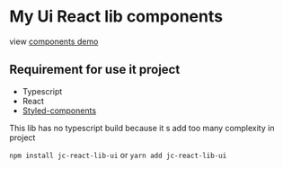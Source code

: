 # My Ui React lib components
view [components demo](https://vol4n3.github.io/jc-react-lib-ui/)
## Requirement for use it project
* Typescript
* React 
* [Styled-components](https://styled-components.com/)

This lib has no typescript build because it s add too many complexity in project

`npm install jc-react-lib-ui` or `yarn add jc-react-lib-ui`

